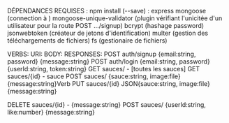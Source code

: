 DÉPENDANCES REQUISES :
npm install (--save) :
                express
                mongoose (connection à )
                mongoose-unique-validator (plugin vérifiant l'unicitée d'un utilisateur pour la route POST .../signup)
                bcrypt (hashage password)
                jsonwebtoken (créateur de jetons d'identification)
                multer (gestion des téléchargements de fichiers)
                fs (gestionaire de fichiers)

VERBS:        URI:                 BODY:                            RESPONSES:
POST       auth/signup     {email:string, password}             {message:string}
POST       auth/login      {email:string, password}             {userId:string, token:string}
GET        sauces/                   -                          [toutes les sauces]
GET        sauces/{id}               -                          sauce
POST       sauces/         {sauce:string, image:file}           {message:string}Verb
PUT        sauces/{id}     JSON{sauce:string, image:file}       {message:string}
                                   
DELETE     sauces/{id}               -                          {message:string}
POST       sauces/         {userId:string, like:number}         {message:string}